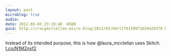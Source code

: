 ```yaml
---
layout: post
microblog: true
audio: 
date: 2012-03-03 23:19:46 -0500
guid: http://craigmcclellan.micro.blog/2012/03/04/t176159972659429378.html
---
```

Instead of its intended purpose, this is how @laura_mcclellan uses Skitch. [t.co/N1M2nxf2](http://t.co/N1M2nxf2)
